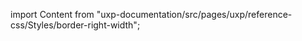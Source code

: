 
import Content from "uxp-documentation/src/pages/uxp/reference-css/Styles/border-right-width";

<Content query="product=xd"/>
